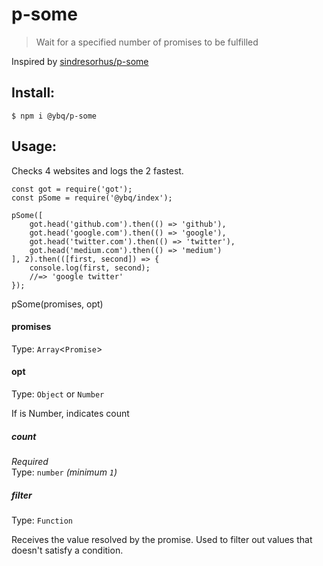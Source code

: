 # p-some

> Wait for a specified number of promises to be fulfilled

Inspired by [sindresorhus/p-some](https://github.com/sindresorhus/p-some)

## Install:

```
$ npm i @ybq/p-some
```
## Usage:

Checks 4 websites and logs the 2 fastest.

```
const got = require('got');
const pSome = require('@ybq/index');

pSome([
    got.head('github.com').then(() => 'github'),
    got.head('google.com').then(() => 'google'),
    got.head('twitter.com').then(() => 'twitter'),
    got.head('medium.com').then(() => 'medium')
], 2).then(([first, second]) => {
    console.log(first, second);
    //=> 'google twitter'
});
```

pSome(promises, opt)

#### promises

Type: `Array`<`Promise`>

#### opt
Type: `Object` or `Number`

If is Number, indicates count

##### count

*Required*<br>
Type: `number` *(minimum `1`)*

##### filter

Type: `Function`

Receives the value resolved by the promise. Used to filter out values that doesn't satisfy a condition.
